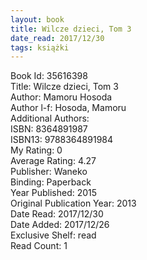 ```yaml
---
layout: book
title: Wilcze dzieci, Tom 3
date_read: 2017/12/30
tags: książki
---
```


Book Id: 35616398<br />
Title: Wilcze dzieci, Tom 3<br />
Author: Mamoru Hosoda<br />
Author l-f: Hosoda, Mamoru<br />
Additional Authors: <br />
ISBN: 8364891987<br />
ISBN13: 9788364891984<br />
My Rating: 0<br />
Average Rating: 4.27<br />
Publisher: Waneko<br />
Binding: Paperback<br />
Year Published: 2015<br />
Original Publication Year: 2013<br />
Date Read: 2017/12/30<br />
Date Added: 2017/12/26<br />
Exclusive Shelf: read<br />
Read Count: 1<br />


